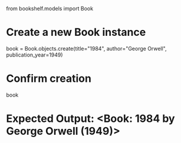 from bookshelf.models import Book

# Create a new Book instance
book = Book.objects.create(title="1984", author="George Orwell", publication_year=1949)

# Confirm creation
book
# Expected Output: <Book: 1984 by George Orwell (1949)>
